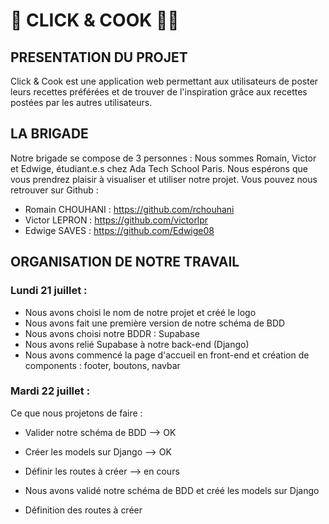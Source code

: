 # 🥘 CLICK & COOK 👩‍🍳


## PRESENTATION DU PROJET

Click & Cook est une application web permettant aux utilisateurs de poster leurs recettes préférées et de trouver de l'inspiration grâce aux recettes postées par les autres utilisateurs.


## LA BRIGADE 

Notre brigade se compose de 3 personnes : Nous sommes Romain, Victor et Edwige, étudiant.e.s chez Ada Tech School Paris. Nous espérons que vous prendrez plaisir à visualiser et utiliser notre projet. Vous pouvez nous retrouver sur Github : 
- Romain CHOUHANI : https://github.com/rchouhani
- Victor LEPRON : https://github.com/victorlpr
- Edwige SAVES : https://github.com/Edwige08


## ORGANISATION DE NOTRE TRAVAIL

### Lundi 21 juillet :

- Nous avons choisi le nom de notre projet et créé le logo
- Nous avons fait une première version de notre schéma de BDD
- Nous avons choisi notre BDDR : Supabase
- Nous avons relié Supabase à notre back-end (Django)
- Nous avons commencé la page d'accueil en front-end et création de components : footer, boutons, navbar

### Mardi 22 juillet : 

Ce que nous projetons de faire : 
- Valider notre schéma de BDD   --> OK
- Créer les models sur Django   --> OK
- Définir les routes à créer    --> en cours


- Nous avons validé notre schéma de BDD et créé les models sur Django
- Définition des routes à créer